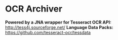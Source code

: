 # OCR Archiver

**Powered by a JNA wrapper for Tesseract OCR API:** http://tess4j.sourceforge.net/
**Language Data Packs:** https://github.com/tesseract-ocr/tessdata

